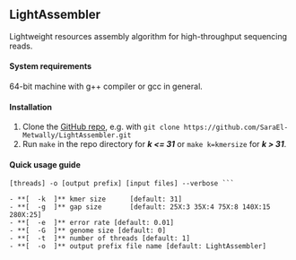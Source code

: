 ## LightAssembler
Lightweight resources assembly algorithm for high-throughput sequencing reads.
#### System requirements 
64-bit machine with g++ compiler or gcc in general.
#### Installation 
1. Clone the [GitHub repo](https://github.com/SaraEl-Metwally/LightAssembler), e.g. with `git clone https://github.com/SaraEl-Metwally/LightAssembler.git`
2. Run `make` in the repo directory for ***k <= 31***  or `make k=kmersize` for ***k > 31***.

#### Quick usage guide
``` ./LightAssembler -k [kmer size] -g [gap size] -e [error rate] -G [genome size] -t
[threads] -o [output prefix] [input files] --verbose ```

- **[  -k  ]** kmer size      [default: 31]
- **[  -g  ]** gap size       [default: 25X:3 35X:4 75X:8 140X:15 280X:25]
- **[  -e  ]** error rate [default: 0.01]
- **[  -G  ]** genome size [default: 0]
- **[  -t  ]** number of threads [default: 1]
- **[  -o  ]** output prefix file name [default: LightAssembler]

